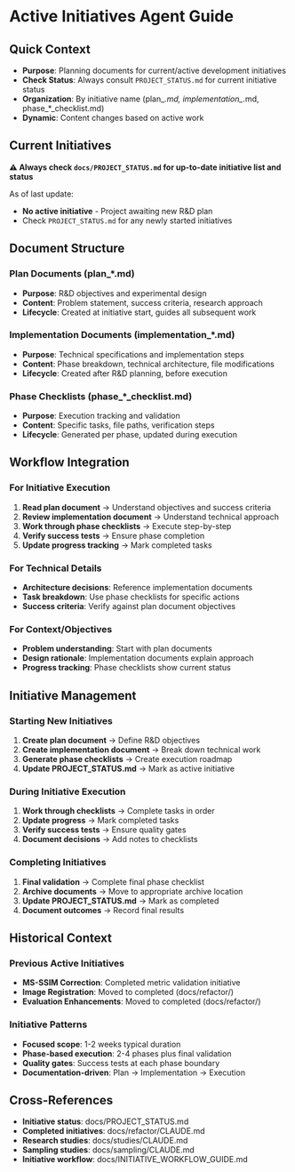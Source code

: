 # Active Initiatives Agent Guide

## Quick Context
- **Purpose**: Planning documents for current/active development initiatives
- **Check Status**: Always consult `PROJECT_STATUS.md` for current initiative status
- **Organization**: By initiative name (plan_*.md, implementation_*.md, phase_*_checklist.md)
- **Dynamic**: Content changes based on active work

## Current Initiatives

**⚠️ Always check `docs/PROJECT_STATUS.md` for up-to-date initiative list and status**

As of last update:
- **No active initiative** - Project awaiting new R&D plan
- Check `PROJECT_STATUS.md` for any newly started initiatives

## Document Structure

### Plan Documents (plan_*.md)
- **Purpose**: R&D objectives and experimental design
- **Content**: Problem statement, success criteria, research approach
- **Lifecycle**: Created at initiative start, guides all subsequent work

### Implementation Documents (implementation_*.md)  
- **Purpose**: Technical specifications and implementation steps
- **Content**: Phase breakdown, technical architecture, file modifications
- **Lifecycle**: Created after R&D planning, before execution

### Phase Checklists (phase_*_checklist.md)
- **Purpose**: Execution tracking and validation
- **Content**: Specific tasks, file paths, verification steps
- **Lifecycle**: Generated per phase, updated during execution

## Workflow Integration

### For Initiative Execution
1. **Read plan document** → Understand objectives and success criteria
2. **Review implementation document** → Understand technical approach
3. **Work through phase checklists** → Execute step-by-step
4. **Verify success tests** → Ensure phase completion
5. **Update progress tracking** → Mark completed tasks

### For Technical Details
- **Architecture decisions**: Reference implementation documents
- **Task breakdown**: Use phase checklists for specific actions
- **Success criteria**: Verify against plan document objectives

### For Context/Objectives
- **Problem understanding**: Start with plan documents
- **Design rationale**: Implementation documents explain approach
- **Progress tracking**: Phase checklists show current status

## Initiative Management

### Starting New Initiatives
1. **Create plan document** → Define R&D objectives
2. **Create implementation document** → Break down technical work
3. **Generate phase checklists** → Create execution roadmap
4. **Update PROJECT_STATUS.md** → Mark as active initiative

### During Initiative Execution
1. **Work through checklists** → Complete tasks in order
2. **Update progress** → Mark completed tasks
3. **Verify success tests** → Ensure quality gates
4. **Document decisions** → Add notes to checklists

### Completing Initiatives
1. **Final validation** → Complete final phase checklist
2. **Archive documents** → Move to appropriate archive location
3. **Update PROJECT_STATUS.md** → Mark as completed
4. **Document outcomes** → Record final results

## Historical Context

### Previous Active Initiatives
- **MS-SSIM Correction**: Completed metric validation initiative
- **Image Registration**: Moved to completed (docs/refactor/)
- **Evaluation Enhancements**: Moved to completed (docs/refactor/)

### Initiative Patterns
- **Focused scope**: 1-2 weeks typical duration
- **Phase-based execution**: 2-4 phases plus final validation
- **Quality gates**: Success tests at each phase boundary
- **Documentation-driven**: Plan → Implementation → Execution

## Cross-References

- **Initiative status**: <doc-ref type="status">docs/PROJECT_STATUS.md</doc-ref>
- **Completed initiatives**: <doc-ref type="workflow-guide">docs/refactor/CLAUDE.md</doc-ref>
- **Research studies**: <doc-ref type="workflow-guide">docs/studies/CLAUDE.md</doc-ref>
- **Sampling studies**: <doc-ref type="workflow-guide">docs/sampling/CLAUDE.md</doc-ref>
- **Initiative workflow**: <doc-ref type="workflow-guide">docs/INITIATIVE_WORKFLOW_GUIDE.md</doc-ref>